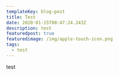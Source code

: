 ```yaml
---
templateKey: blog-post
title: Test
date: 2020-01-15T00:47:24.243Z
description: test
featuredpost: true
featuredimage: /img/apple-touch-icon.png
tags:
  - test
---
```

test
